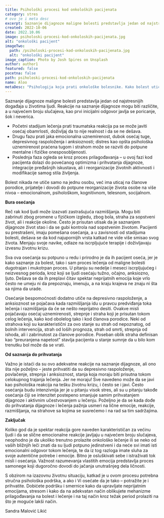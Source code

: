 ```yaml
---
title: Psihološki procesi kod onkoloških pacijenata
category: stres
# ovo je i meta desc
excerpt: Saznanje dijagnoze maligne bolesti predstavlja jedan od najstresnijih događaja u životima ljudi. Reakcije na saznanje dijagnoze mogu biti različite...
created: 2022-10-06
date: 2022.10.06
image: psiholoski-procesi-kod-onkoloskih-pacijenata.jpg
alt: "onkološki pacijent"
imageTwo:
  path: /psiholoski-procesi-kod-onkoloskih-pacijenata.jpg
  alt: "onkološki pacijent"
image_caption: Photo by Josh Spires on Unsplash
author: author1
featured: false
pocetna: false
path: psiholoski-procesi-kod-onkoloskih-pacijenata
name: Aloo
metaDesc: "Psihologija koja prati onkološke bolesnike. Kako bolest utiče na samog pacijenta i kako bolest utiče na porodicu. Faze u prihvatanju dijagnoze"
---
```


Saznanje dijagnoze maligne bolesti predstavlja jedan od najstresnijih događaja u životima ljudi. Reakcije na saznanje dijagnoze mogu biti različite, a u najvećem broju slučajeva,  kao prvi inicijalni odgovor javlja se poricanje, šok i neverica. 

- Početni stadijum lečenja prati traumatska reakcija pa se može javiti osećaj obamrlosti, doživljaj da to nije realnost i da se ne dešava.
- Drugu fazu prati jaka emocionalna uznemirenost, dubok osećaj tuge, depresivnog raspoloženja i anksioznosti; distres kao opšta psihološka uznemirenost praćena tugom i strahom može se razviti do potpune mentalne i fizičke onesposobljenosti.
- Poslednja faza ogleda se kroz proces prilagođavanja – u ovoj fazi kod pacijenta dolazi do povećanog optimizma i prihvatanja dijagnoze, integracije pređašnjih iskustava, ali i reorganizacije životnih aktivnosti i modifikacije samog stila življenja.


Bolest nikada ne utiče samo na jednu osobu, već ima uticaj na članove porodice, prijatelje i dovodi do potpune reorganizacije života osobe na više nivoa –  emocionalnom, psihološkom, kognitivnom, telesnom, socijalnom.  

**Bura osećanja**

Reč rak kod ljudi može izazvati zastrašujuća razmišljanja. Mogu biti zabrinuti zbog promene u fizičkom izgledu, zbog bola, straha za sopstveni život, ali i reakcije okoline. Često je prisutan utisak da je saznanjem dijagnoze život stao i da se gubi kontrola nad sopstvenim životom. Pacijenti su prestrašeni, imaju pomešana osećanja, a u zavisnosti od stadijuma bolesti, dešava se da kod najupornijih vrsta katkad ne vide više smisao svog života. Menjaju svoje navike, odlaze na iscrpljujuće terapije i doživljavaju izvesnu životnu krizu.

Sva ova osećanja su potpuno u redu i prirodno je da ih pacijent oseća, jer je kako saznanje za bolest, tako i sam proces lečenja od maligne bolesti dugotrajan i mukotrpan proces. U pitanju su nedelje i meseci iscrpljujućeg i neizvesnog perioda, kroz koji se ljudi osećaju tužno, očajno, anksiozno, ljuto. Dešava se da ih preplavi čitav spektar neprijatnih emocija koje vrlo često ne umeju ni da prepoznaju, imenuju, a na kraju krajeva ne znaju ni šta sa njima da urade.

Osećanje bespomoćnosti dodatno utiče na depresivno raspoloženje, a anksioznost se pojačava kada razmišljanja idu u pravcu predviđanja toka lečenja i razmišljanja da će se nešto neprijatno desiti. Ovakve misli pojačavaju osećaj uznemirenosti, strepnje i straha koji je prisutan tokom celog lečenja, kako kod obolelog tako i kod članova porodice. Neki od strahova koji su karakteristični za ovo stanje su strah od nepoznatog, od bolnih intervencija, strah od loših prognoza, strah od smrti, strepnja od ishoda, ali i zabrinutost za članove porodice. Poseban oblik straha definisan kao “preuranjena napetost” stavlja pacijenta u stanje sumnje da u bilo kom trenutku bol može da se vrati. 

**Od saznanja do prihvatanja**

Važno je istaći da su ovo adekvatne reakcije na saznanje dijagnoze, ali ono šta nije poželjno –  jeste prihvatiti da su depresivno raspoloženje, povlačenje, strepnja i anksioznost, stanja koja moraju biti prisutna tokom celokupnog trajanja lečenja. Jer ne moraju! Sve navedeno može da se javi kao psihološka reakcija na tešku životnu krizu, i često se i javi. Često osećanja budu intenzivnija jer je u pitanju visok stres, ali su u pitanju takođe osećanja čiji se intenzitet postepeno smanjuje samim prihvatanjem dijagnoze i aktivnim učestvovanjem u lečenju. Poželjno je da se kada dođe do prihvatanja dijagnoze i lečenja pažnja usmeri na lične emocije, reakcije, razmišljanja, na strahove sa kojima se susrećemo i na rad sa tim sadržajima.

**Zaključak**

Koliko god da je spektar reakcija gore naveden karakterističan za većinu ljudi i da se slične emocionalne reakcije javljaju u najvećem broju slučajeva, neophodno je da ukoliko trenutno prolazite onkološko lečenje ili se neko od vaših bližnjih leči znati da su ljudi potpuno jedinstveni i da neće svi imati isti emocionalni odgovor tokom lečenja, te da iz tog razloga imate sluha za svoje autentične potrebe i emocije. Bitno je osluškivati sebe i istraživati tok misli i osećanja. Važnost razumevanja vlastitih emocija predstavlja proces samonege koji dugoročno dovodi do jačanja unutrašnjeg dela ličnosti. 

S obzirom na izazovnu životnu situaciju, katkad je u ovom procesu potrebna stručna psihološka podrška, a ako i Vi osećate da je tako –  potražite je i prihvatite. Dobićete podršku i smernice kako da upravljate neprijatnim emocijama, stresom i kako da na adekvatan način oblikujete mehanizme prilagođavanja na bolest i lečenje i na taj način kroz težak period prolaziti na što je moguće lakši način.


Sandra Malović Likić

